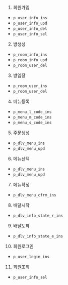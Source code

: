 
1. 회원가입	
- `p_user_info_ins`
- `p_user_info_upd`
- `p_user_info_del`
- `p_user_info_sel`
2. 방생성
- `p_room_info_ins`
- `p_room_info_upd` 
- `p_room_user_del`
3. 방입장		
- `p_room_user_ins`
- `p_room_user_del`
4. 메뉴등록	
- `p_menu_l_code_ins`
- `p_menu_m_code_ins`
- `p_menu_s_code_ins`
5. 주문생성	
- `p_dlv_menu_ins`
- `p_dlv_menu_upd`
6. 메뉴선택	
- `p_dlv_menu_ins`
- `p_dlv_menu_upd`
7. 메뉴확정	
- `p_dlv_menu_cfrm_ins`
8. 배달시작	
- `p_dlv_info_state_r_ins`
9. 배달도착	
- `p_dlv_info_state_e_ins`
10. 회원로그인
- `p_user_login_ins`
11. 회원조회
- `p_user_info_sel`
